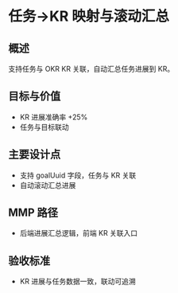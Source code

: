 # 任务→KR 映射与滚动汇总

## 概述

支持任务与 OKR KR 关联，自动汇总任务进展到 KR。

## 目标与价值

- KR 进展准确率 +25%
- 任务与目标联动

## 主要设计点

- 支持 goalUuid 字段，任务与 KR 关联
- 自动滚动汇总进展

## MMP 路径

- 后端进展汇总逻辑，前端 KR 关联入口

## 验收标准

- KR 进展与任务数据一致，联动可追溯
